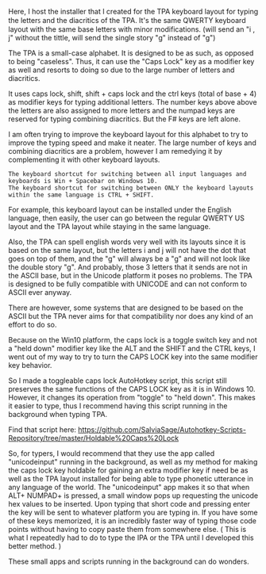 Here, I host the installer that I created for the TPA keyboard layout for typing the letterꜱ and the diacritics of the TPA.
It's the same QWERTY keyboard layout with the same base letters with minor modifications.
(will send an "i , j" without the tittle, will send the single story "g" instead of "g")

The TPA is a small-case alphabet. It is designed to be as such, as opposed to being "caseless".
Thus, it can use the "Caps Lock" key as a modifier key as well and resorts to doing so due to the large number of
letters and diacritics.

It uses caps lock, shift, shift + caps lock and the ctrl keys (total of base + 4) as modifier keys for typing additional letters.
The number keys above above the letters are also assigned to more letters and the numpad keys are reserved for typing
combining diacritics. But the F# keys are left alone.

I am often trying to improve the keyboard layout for this alphabet to try to improve the typing speed and make it neater.
The large number of keys and combining diacritics are a problem, however I am remedying it by complementing it with other keyboard layouts.

```
The keyboard shortcut for switching between all input languages and keyboards is Win + Spacebar on Windows 10.
The keyboard shortcut for switching between ONLY the keyboard layouts within the same language is CTRL + SHIFT.

```
For example, this keyboard layout can be installed under the English language, then easily, the user can go between the regular QWERTY US layout and the TPA layout while staying in the same language.

Also, the TPA can spell english words very well with its layouts since it is based on the same layout, but the letters i and j will not have the dot that goes on top of them, and the "g" will always be a "ɡ" and will not look like the double story "g". And probably, those 3 letters that it sends are not in the ASCII base, but in the Unicode platform it poses no problems. The TPA is designed to be fully compatible with UNICODE and can not conform to ASCII ever anyway.

There are however, some systems that are designed to be based on the ASCII but the TPA never aims for that compatibility nor does any kind of an effort to do so.

Because on the Win10 platform, the caps lock is a toggle switch key and not a "held down" modifier key like the ALT and the SHIFT and the CTRL keys, I went out of my way to try to turn the CAPS LOCK key into the same modifier key behavior.

So I made a toggleable caps lock AutoHotkey script, this script still preserves the same functions of the CAPS LOCK key as it is in Windows 10. However, it changes its operation from "toggle" to "held down". This makes it easier to type, thus I recommend having this script running in the background when typing TPA.

Find that script here: https://github.com/SalviaSage/Autohotkey-Scripts-Repository/tree/master/Holdable%20Caps%20Lock

So, for typers, I would recommend that they use the app called "unicodeinput" running in the background, as well as my method for making the caps lock key holdable for gaining an extra modifier key if need be as well as the TPA layout installed for being able to type phonetic utterance in any language of the world. The "unicodeinput" app makes it so that when ALT+ NUMPAD+ is pressed, a small window pops up requesting the unicode hex values to be inserted. Upon typing that short code and pressing enter the key will be sent to whatever platform you are typing in. If you have some of these keys memorized, it is an incredibly faster way of typing those code points without having to copy paste them from somewhere else. ( This is what I repeatedly had to do to type the IPA or the TPA until I developed this better method. )

These small apps and scripts running in the background can do wonders.

